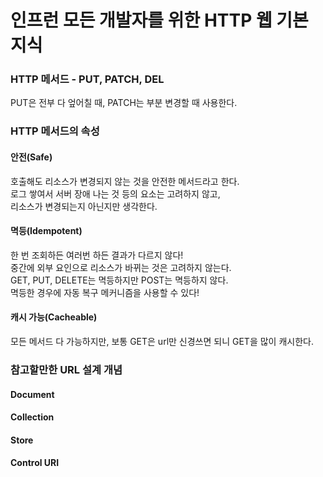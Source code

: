 # 인프런 모든 개발자를 위한 HTTP 웹 기본 지식

### HTTP 메서드 - PUT, PATCH, DEL  
PUT은 전부 다 엎어칠 때, PATCH는 부분 변경할 때 사용한다.  

### HTTP 메서드의 속성
#### 안전(Safe)
호출해도 리소스가 변경되지 않는 것을 안전한 메서드라고 한다.   
로그 쌓여서 서버 장애 나는 것 등의 요소는 고려하지 않고,  
리소스가 변경되는지 아닌지만 생각한다.  
#### 멱등(Idempotent)
한 번 조회하든 여러번 하든 결과가 다르지 않다!  
중간에 외부 요인으로 리소스가 바뀌는 것은 고려하지 않는다.  
GET, PUT, DELETE는 멱등하지만 POST는 멱등하지 않다.  
멱등한 경우에 자동 복구 메커니즘을 사용할 수 있다!  
#### 캐시 가능(Cacheable)
모든 메서드 다 가능하지만, 보통 GET은 url만 신경쓰면 되니 GET을 많이 캐시한다.  

### 참고할만한 URL 설계 개념
#### Document
#### Collection
#### Store
#### Control URI
